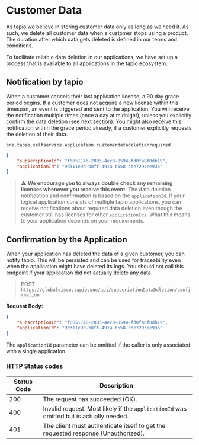 # Customer Data

As tapio we believe in storing customer data only as long as we need it. As such, we delete all customer data when a customer stops using a product. The duration after which data gets deleted is defined in our terms and conditions.

To facilitate reliable data deletion in our applications, we have set up a process that is available to all applications in the tapio ecosystem.

## Notification by tapio

When a customer cancels their last application license, a 90 day grace period begins. If a customer does not acquire a new license within this timespan, an event is triggered and sent to the application. You will receive the notification multiple times (once a day at midnight), unless you explicitly confirm the data deletion (see next section).
You might also receive this notification within the grace period already, if a customer explicitly requests the deletion of their data.

`one.tapio.selfservice.application.customerdatadeletionrequired`

```json
{
    "subscriptionId": "f6651146-2803-4ec0-8594-fd0fa8f0db19",
    "applicationId": "9d311e9d-b8ff-491a-b558-cbe7293ee936"
}
```

> ⚠ **We encourage you to always double check any remaining licenses whenever you receive this event**. The data deletion notification and confirmation is based on the `applicationId`. If your logical application consists of multiple tapio applications, you can receive notifications about required data deletion even though the customer still has licenses for other `applicationIds`. What this means to your application depends on your requirements.

## Confirmation by the Application

When your application has deleted the data of a given customer, you can notify tapio. This will be persisted and can be used for traceability even when the application might have deleted its logs. You should not call this endpoint if your application did not actually delete any data.

> POST `https://globaldisco.tapio.one/api/subscriptionDataDeletion/confirmation`

**Request Body:**

```json
{
    "subscriptionId": "f6651146-2803-4ec0-8594-fd0fa8f0db19",
    "applicationId": "9d311e9d-b8ff-491a-b558-cbe7293ee936"
}
```

The `applicationId` parameter can be omitted if the caller is only associated with a single application.

### HTTP Status codes

| Status Code | Description                                                                             |
| ----------- | --------------------------------------------------------------------------------------- |
| 200         | The request has succeeded (OK).                                                         |
| 400         | Invalid request. Most likely if the `applicationId` was omitted but is actually needed. |
| 401         | The client must authenticate itself to get the requested response (Unauthorized).       |

